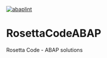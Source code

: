 [![abaplint](https://app.abaplint.org/badges/larshp/RosettaCodeABAP)](https://app.abaplint.org/project/larshp/RosettaCodeABAP)

# RosettaCodeABAP
Rosetta Code - ABAP solutions

